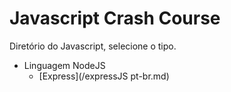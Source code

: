 # Javascript Crash Course

Diretório do Javascript, selecione o tipo.

- Linguagem NodeJS
  - [Express](/expressJS pt-br.md)
